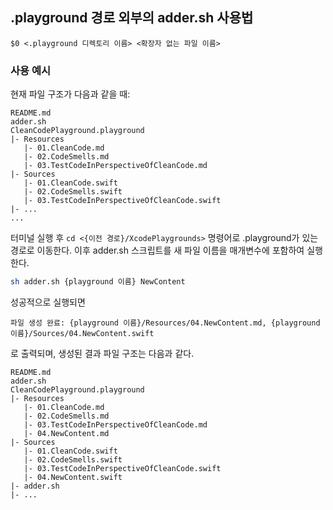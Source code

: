 ## .playground 경로 외부의 adder.sh 사용법

```
$0 <.playground 디렉토리 이름> <확장자 없는 파일 이름>
```

### 사용 예시

현재 파일 구조가 다음과 같을 때:

```
README.md
adder.sh
CleanCodePlayground.playground
|- Resources
   |- 01.CleanCode.md
   |- 02.CodeSmells.md
   |- 03.TestCodeInPerspectiveOfCleanCode.md
|- Sources
   |- 01.CleanCode.swift
   |- 02.CodeSmells.swift
   |- 03.TestCodeInPerspectiveOfCleanCode.swift
|- ...
...
```

터미널 실행 후 `cd <{이전 경로}/XcodePlaygrounds>` 명령어로 .playground가 있는 경로로 이동한다.
이후 adder.sh 스크립트를 새 파일 이름을 매개변수에 포함하여 실행한다.

```sh
sh adder.sh {playground 이름} NewContent
```

성공적으로 실행되면

```
파일 생성 완료: {playground 이름}/Resources/04.NewContent.md, {playground 이름}/Sources/04.NewContent.swift
```

로 출력되며, 생성된 결과 파일 구조는 다음과 같다.

```
README.md
adder.sh
CleanCodePlayground.playground
|- Resources
   |- 01.CleanCode.md
   |- 02.CodeSmells.md
   |- 03.TestCodeInPerspectiveOfCleanCode.md
   |- 04.NewContent.md
|- Sources
   |- 01.CleanCode.swift
   |- 02.CodeSmells.swift
   |- 03.TestCodeInPerspectiveOfCleanCode.swift
   |- 04.NewContent.swift
|- adder.sh
|- ...
```